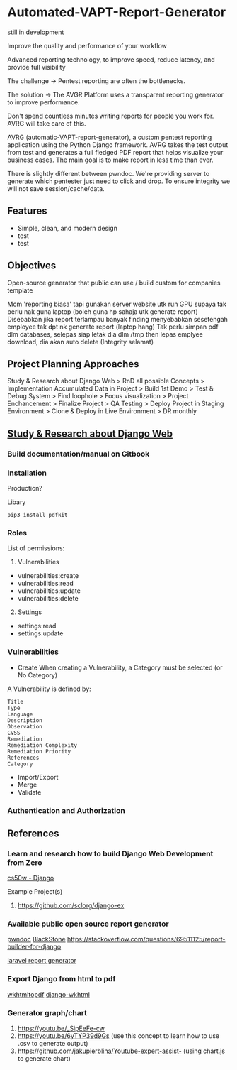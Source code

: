 # Automated-VAPT-Report-Generator
still in development

Improve the quality and performance of your workflow

Advanced reporting technology, to improve speed, reduce latency, and provide full visibility

The challenge -> Pentest reporting are often the bottlenecks.

The solution -> The AVGR Platform uses a transparent reporting generator to improve performance.

Don't spend countless minutes writing reports for people you work for. AVRG will take care of this.

AVRG (automatic-VAPT-report-generator), a custom pentest reporting application using the Python Django framework. AVRG takes the test output from test and generates a full fledged PDF report that helps visualize your business cases. The main goal is to make report in less time than ever. 

There is slightly different between pwndoc. We're providing server to generate which pentester just need to click and drop. To ensure integrity we will not save session/cache/data. 

## Features
- Simple, clean, and modern design
- test
- test

## Objectives
Open-source generator that public can use / build custom for companies template

Mcm 'reporting biasa' tapi gunakan server website utk run GPU supaya tak perlu nak guna laptop (boleh guna hp sahaja utk generate report)
Disebabkan jika report terlampau banyak finding menyebabkan sesetengah employee tak dpt nk generate report (laptop hang)
Tak perlu simpan pdf dlm databases, selepas siap letak dia dlm /tmp then lepas emplyee download, dia akan auto delete (Integrity selamat)

## Project Planning Approaches
Study & Research about Django Web > RnD all possible Concepts > Implementation Accumulated Data in Project > Build 1st Demo > Test & Debug System > Find loophole > Focus visualization > Project Enchancement > Finalize Project > QA Testing > Deploy Project in Staging Environment > Clone & Deploy in Live Environment > DR monthly

## [Study & Research about Django Web](https://github.com/g3nj1z/Jom-Belajar-Django)

### Build documentation/manual on Gitbook

### Installation
Production?

Libary

    pip3 install pdfkit

### Roles
List of permissions:
1. Vulnerabilities
- vulnerabilities:create
- vulnerabilities:read
- vulnerabilities:update
- vulnerabilities:delete

2. Settings
- settings:read
- settings:update

### Vulnerabilities
- Create
When creating a Vulnerability, a Category must be selected (or No Category)

A Vulnerability is defined by:

    Title
    Type
    Language
    Description
    Observation
    CVSS
    Remediation
    Remediation Complexity
    Remediation Priority
    References
    Category
    
- Import/Export
- Merge
- Validate

### Authentication and Authorization

## References

### Learn and research how to build Django Web Development from Zero
[cs50w - Django](https://youtu.be/w8q0C-C1js4)

Example Project(s)
1. https://github.com/sclorg/django-ex

### Available public open source report generator
[pwndoc](https://github.com/pwndoc/pwndoc)
[BlackStone](https://github.com/micro-joan/BlackStone)
https://stackoverflow.com/questions/69511125/report-builder-for-django

[laravel report generator](https://github.com/Jimmy-JS/laravel-report-generator)

### Export Django from html to pdf
[wkhtmltopdf](https://ourcodeworld.com/articles/read/241/how-to-create-a-pdf-from-html-in-django)
[django-wkhtml](https://github.com/incuna/django-wkhtmltopdf)

### Generator graph/chart
1. https://youtu.be/_SipEeFe-cw 
2. https://youtu.be/6yTYP39d9Gs (use this concept to learn how to use .csv to generate output)
3. https://github.com/jakupierblina/Youtube-expert-assist- (using chart.js to generate chart)
